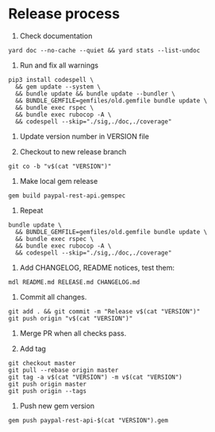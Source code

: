 # Release process

1. Check documentation

```
yard doc --no-cache --quiet && yard stats --list-undoc
```

1. Run and fix all warnings

```
pip3 install codespell \
  && gem update --system \
  && bundle update && bundle update --bundler \
  && BUNDLE_GEMFILE=gemfiles/old.gemfile bundle update \
  && bundle exec rspec \
  && bundle exec rubocop -A \
  && codespell --skip="./sig,./doc,./coverage"
```

1. Update version number in VERSION file

1. Checkout to new release branch

```
git co -b "v$(cat "VERSION")"
```

1. Make local gem release

```
gem build paypal-rest-api.gemspec
```

1. Repeat

```
bundle update \
  && BUNDLE_GEMFILE=gemfiles/old.gemfile bundle update \
  && bundle exec rspec \
  && bundle exec rubocop -A \
  && codespell --skip="./sig,./doc,./coverage"
```

1. Add CHANGELOG, README notices, test them:

```
mdl README.md RELEASE.md CHANGELOG.md
```

1. Commit all changes.

```
git add . && git commit -m "Release v$(cat "VERSION")"
git push origin "v$(cat "VERSION")"
```

1. Merge PR when all checks pass.

1. Add tag

```
git checkout master
git pull --rebase origin master
git tag -a v$(cat "VERSION") -m v$(cat "VERSION")
git push origin master
git push origin --tags
```

1. Push new gem version

```
gem push paypal-rest-api-$(cat "VERSION").gem
```
